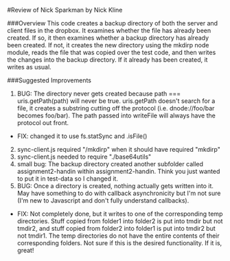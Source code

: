 #Review of Nick Sparkman by Nick Kline

###Overview
This code creates a backup directory of both the server and client files in the dropbox. It examines whether the file has
already been created. If so, it then examines whether a backup directory has already been created. If not, it creates the
new directory using the mkdirp node module, reads the file that was copied over the test code, and then writes the changes
into the backup directory. If it already has been created, it writes as usual.

###Suggested Improvements
1. BUG: The directory never gets created because path === uris.getPath(path) will never be true. uris.getPath doesn't search for a file, it creates a substring cutting off the protocol (i.e. dnode://foo/bar becomes foo/bar). The path passed into writeFile will always have the protocol out front.
  - FIX: changed it to use fs.statSync and .isFile()
2. sync-client.js required "/mkdirp" when it should have required "mkdirp"
3. sync-client.js needed to require "./base64utils"
4. small bug: The backup directory created another subfolder called assignment2-handin within assignment2-handin. Think you just wanted to put it in test-data so I changed it.
5. BUG: Once a directory is created, nothing actually gets written into it. May have something to do with callback asynchronicity but I'm not sure (I'm new to Javascript and don't fully understand callbacks).
  - FIX: Not completely done, but it writes to one of the corresponding temp directories. Stuff copied from folder1 into folder2 is put into tmdir but not tmdir2, and stuff copied from folder2 into folder1 is put into tmdir2 but not tmdir1. The temp directories do not have the entire contents of their corresponding folders. Not sure if this is the desired functionality. If it is, great!